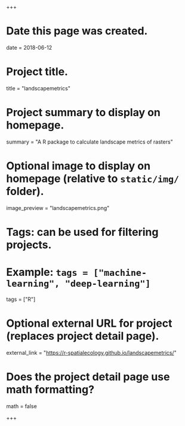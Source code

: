 +++
# Date this page was created.
date = 2018-06-12

# Project title.
title = "landscapemetrics"

# Project summary to display on homepage.
summary = "A R package to calculate landscape metrics of rasters"

# Optional image to display on homepage (relative to `static/img/` folder).
image_preview = "landscapemetrics.png"

# Tags: can be used for filtering projects.
# Example: `tags = ["machine-learning", "deep-learning"]`
tags = ["R"]

# Optional external URL for project (replaces project detail page).
external_link = "https://r-spatialecology.github.io/landscapemetrics/"

# Does the project detail page use math formatting?
math = false

+++

